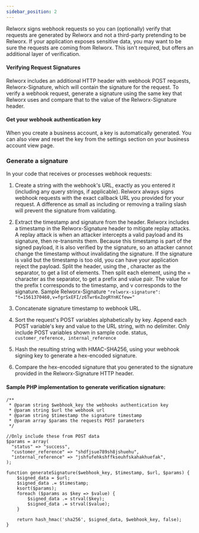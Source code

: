 ```yaml
---
sidebar_position: 2
---
```


Relworx signs webhook requests so you can (optionally) verify that requests are generated by Relworx and not a third-party pretending to be Relworx. If your application exposes sensitive data, you may want to be sure the requests are coming from Relworx. This isn't required, but offers an additional layer of verification.

#### Verifying Request Signatures
Relworx includes an additional HTTP header with webhook POST requests, Relworx-Signature, which will contain the signature for the request. To verify a webhook request, generate a signature using the same key that Relworx uses and compare that to the value of the Relworx-Signature header.

#### Get your webhook authentication key
When you create a business account, a key is automatically generated. You can also view and reset the key from the settings section on your business account view page.

### Generate a signature
In your code that receives or processes webhook requests:

1.  Create a string with the webhook's URL, exactly as you entered it (including any query strings, if applicable). Relworx always signs webhook requests with the exact callback URL you provided for your request. A difference as small as including or removing a trailing slash will prevent the signature from validating.

2.  Extract the timestamp and signature from the header. Relworx includes a timestamp in the Relworx-Signature header to mitigate replay attacks. A replay attack is when an attacker intercepts a valid payload and its signature, then re-transmits them. Because this timestamp is part of the signed payload, it is also verified by the signature, so an attacker cannot change the timestamp without invalidating the signature. If the signature is valid but the timestamp is too old, you can have your application reject the payload. Split the header, using the , character as the separator, to get a list of elements. Then split each element, using the = character as the separator, to get a prefix and value pair. The value for the prefix t corresponds to the timestamp, and v corresponds to the signature. Sample Relworx-Signature `"relworx-signature": "t=1561370460,v=fgrSxEFI/z6Twr6xZogRYnKCfew="`

3.  Concatenate signature timestamp to webhook URL.

4.  Sort the request's POST variables alphabetically by key. Append each POST variable's key and value to the URL string, with no delimiter. Only include POST variables shown in sample code. status, `customer_reference, internal_reference`

5. Hash the resulting string with HMAC-SHA256, using your webhook signing key to generate a hex-encoded signature.

6. Compare the hex-encoded signature that you generated to the signature provided in the Relworx-Signature HTTP header.


#### Sample PHP implementation to generate verification signature:

```
/**
 * @param string $webhook_key the webhooks authentication key
 * @param string $url the webhook url
 * @param string $timestamp the signature timestamp
 * @param array $params the requests POST parameters
 */

//Only include these from POST data
$params = array(
  "status" => "success",
  "customer_reference" => "shdfjsue789sh8jshuehu",
  "internal_reference" => "jshfufehkshffkseuhfskahakhuefak",
);

function generateSignature($webhook_key, $timestamp, $url, $params) {
    $signed_data = $url;
    $signed_data .= $timestamp;
    ksort($params);
    foreach ($params as $key => $value) {
        $signed_data .= strval($key);
        $signed_data .= strval($value);
    }

    return hash_hmac('sha256', $signed_data, $webhook_key, false);
}
```